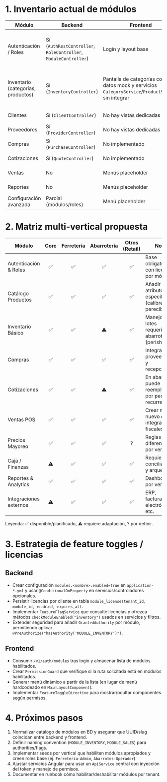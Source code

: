 # 1. Inventario actual de módulos

| Módulo | Backend | Frontend | Comentarios |
|--------|---------|----------|-------------|
| Autenticación / Roles | Sí (`AuthRestController`, `RoleController`, `ModuleController`) | Login y layout base | Backend funcional; frontend carece de guards e interceptores. |
| Inventario (categorías, productos) | Sí (`InventoryController`) | Pantalla de categorías con datos mock y servicios `CategoryService`/`ProductService` sin integrar | Endpoints de frontend no coinciden con backend (`/list` vs `/categories`). |
| Clientes | Sí (`ClientController`) | No hay vistas dedicadas | Requiere UI CRUD. |
| Proveedores | Sí (`ProviderController`) | No hay vistas dedicadas | Requiere UI CRUD. |
| Compras | Sí (`PurchaseController`) | No implementado | Falta UI y consumo. |
| Cotizaciones | Sí (`QuoteController`) | No implementado | Falta UI y consumo. |
| Ventas | No | Menús placeholder | Dominio pendiente. |
| Reportes | No | Menús placeholder | Requiere definición. |
| Configuración avanzada | Parcial (módulos/roles) | Menú placeholder | Falta lógica real. |

# 2. Matriz multi-vertical propuesta

| Módulo                | Core | Ferretería | Abarrotería | Otros (Retail) | Notas |
|-----------------------|:----:|:----------:|:-----------:|:--------------:|-------|
| Autenticación & Roles | ✅  | ✅        | ✅         | ✅            | Base obligatoria con licencias por módulo. |
| Catálogo Productos    | ✅  | ✅        | ✅         | ✅            | Añadir atributos específicos (calibre, perecibilidad). |
| Inventario Básico     | ✅  | ✅        | ⚠️        | ✅            | Manejo de lotes requerido en abarrotes (perishables). |
| Compras               | ✅  | ✅        | ✅         | ✅            | Integrar con proveedores y recepciones. |
| Cotizaciones          | ✅  | ✅        | ⚠️        | ✅            | En abarrotes puede reemplazarse por pedidos recurrentes. |
| Ventas POS            | ✅  | ✅        | ✅         | ✅            | Crear módulo nuevo con integraciones fiscales. |
| Precios Mayoreo       | ✅  | ✅        | ✅         | ?             | Reglas diferenciadas por vertical. |
| Caja / Finanzas       | ⚠️  | ✅        | ✅         | ✅            | Requiere conciliaciones y arqueos. |
| Reportes & Analytics  | ✅  | ✅        | ✅         | ✅            | Dashboards por vertical. |
| Integraciones externos| ⚠️  | ✅        | ✅         | ✅            | ERP, facturación electrónica, etc. |

Leyenda: ✅ disponible/planificado, ⚠️ requiere adaptación, ? por definir.

# 3. Estrategia de feature toggles / licencias

## Backend
- Crear configuración `modules.<nombre>.enabled=true` en `application-*.yml` y usar `@ConditionalOnProperty` en servicios/controladores opcionales.
- Persistir licencias por cliente en tabla `module_license(tenant_id, module_id, enabled, expires_at)`.
- Implementar `FeatureFlagService` que consulte licencias y ofrezca métodos `checkModuleEnabled("inventory")` usados en servicios y filtros.
- Extender seguridad para añadir `GrantedAuthority` por módulo, permitiendo aplicar `@PreAuthorize("hasAuthority('MODULE_INVENTORY')")`.

## Frontend
- Consumir `/v1/auth/modules` tras login y almacenar lista de módulos habilitados.
- Crear `PermissionGuard` que verifique si la ruta solicitada está en módulos habilitados.
- Generar menú dinámico a partir de la lista (en lugar de menú hardcodeado en `MainLayoutComponent`).
- Implementar `FeatureToggleDirective` para mostrar/ocultar componentes según permisos.

# 4. Próximos pasos

1. Normalizar catálogo de módulos en BD y asegurar que UUID/slug coincidan entre backend y frontend.
2. Definir naming convention (`MODULE_INVENTORY`, `MODULE_SALES`) para authorities/flags.
3. Implementar seeds por vertical que habiliten módulos apropiados y creen roles base (ej. `Ferreteria-Admin`, `Abarrotes-Operador`).
4. Ajustar servicios Angular para usar un `ApiService` central con inyección del token y manejo de permisos.
5. Documentar en runbook cómo habilitar/deshabilitar módulos por tenant.
